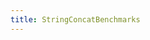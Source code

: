 ```yaml
---
title: StringConcatBenchmarks
---
```


<script setup lang="ts">
import Comp from '../detail/[key].md'
</script>

<Comp/>
